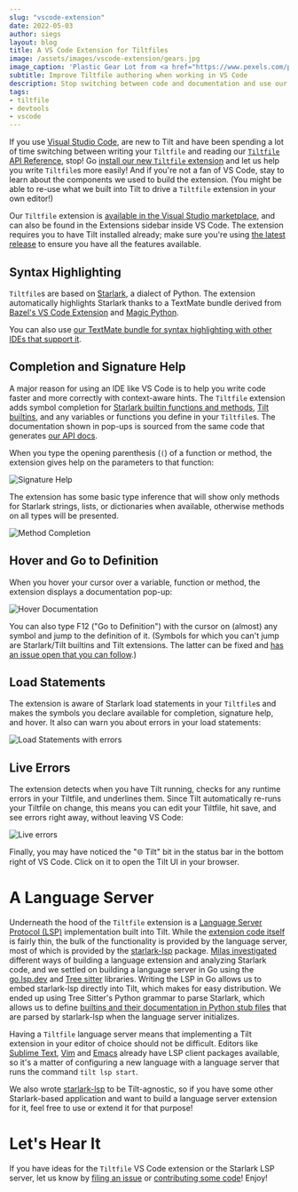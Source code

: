 ```yaml
---
slug: "vscode-extension"
date: 2022-05-03
author: siegs
layout: blog
title: A VS Code Extension for Tiltfiles
image: /assets/images/vscode-extension/gears.jpg
image_caption: 'Plastic Gear Lot from <a href="https://www.pexels.com/photo/assorted-color-plastic-gear-lot-1476320/">Dan Cristian Pădureț</a>'
subtitle: Improve Tiltfile authoring when working in VS Code
description: Stop switching between code and documentation and use our VS Code Extension to write your Tiltfiles!
tags:
- tiltfile
- devtools
- vscode
---
```


If you use [Visual Studio Code][code], are new to Tilt and have been spending a lot of time switching between writing your `Tiltfile` and reading our [`Tiltfile` API Reference][docs], stop! Go [install our new `Tiltfile` extension][install] and let us help you write `Tiltfile`s more easily! And if you're not a fan of VS Code, stay to learn about the components we used to build the extension. (You might be able to re-use what we built into Tilt to drive a `Tiltfile` extension in your own editor!)

Our `Tiltfile` extension is [available in the Visual Studio marketplace][install], and can also be found in the Extensions sidebar inside VS Code. The extension requires you to have Tilt installed already; make sure you're using [the latest release][upgrade] to ensure you have all the features available.

## Syntax Highlighting

`Tiltfile`s are based on [Starlark][starlark], a dialect of Python. The extension automatically highlights Starlark thanks to a TextMate bundle derived from [Bazel's VS Code Extension][Bazel] and [Magic Python][].

You can also use [our TextMate bundle for syntax highlighting with other IDEs that support it][tmbundle].

## Completion and Signature Help

A major reason for using an IDE like VS Code is to help you write code faster and more correctly with context-aware hints. The `Tiltfile` extension adds symbol completion for [Starlark builtin functions and methods][starlark], [Tilt builtins][docs], and any variables or functions you define in your `Tiltfile`s. The documentation shown in pop-ups is sourced from the same code that generates [our API docs][docs].

When you type the opening parenthesis (`(`) of a function or method, the extension gives help on the parameters to that function:

![Signature Help][imgsighelp]

The extension has some basic type inference that will show only methods for Starlark strings, lists, or dictionaries when available, otherwise methods on all types will be presented.

![Method Completion][imgmethods]

## Hover and Go to Definition

When you hover your cursor over a variable, function or method, the extension displays a documentation pop-up:

![Hover Documentation][imghover]

You can also type F12 ("Go to Definition") with the cursor on (almost) any symbol and jump to the definition of it. (Symbols for which you can't jump are Starlark/Tilt builtins and Tilt extensions. The latter can be fixed and [has an issue open that you can follow][refext].)

## Load Statements

The extension is aware of Starlark load statements in your `Tiltfile`s and makes the symbols you declare available for completion, signature help, and hover. It also can warn you about errors in your
load statements:

![Load Statements with errors][imgload]

## Live Errors

The extension detects when you have Tilt running, checks for any runtime errors in your Tiltfile, and underlines them. Since Tilt automatically re-runs your Tiltfile on change, this means you can edit your Tiltfile, hit save, and see errors right away, without leaving VS Code:

![Live errors][imgerrors]

Finally, you may have noticed the "🌐 Tilt" bit in the status bar in the bottom right of VS Code. Click on it to open the Tilt UI in your browser.

# A Language Server

Underneath the hood of the `Tiltfile` extension is a [Language Server Protocol (LSP)][lsp] implementation built into Tilt. While the [extension code itself][vscode-tilt] is fairly thin, the bulk of the functionality is provided by the language server, most of which is provided by the [starlark-lsp][] package. [Milas investigated][spec] different ways of building a language extension and analyzing Starlark code, and we settled on building a language server in Go using the [go.lsp.dev](https://go.lsp.dev/) and [Tree sitter][] libraries. Writing the LSP in Go allows us to embed starlark-lsp directly into Tilt, which makes for easy distribution. We ended up using Tree Sitter's Python grammar to parse Starlark, which allows us to define [builtins and their documentation in Python stub files][tilt-api-stubs] that are parsed by starlark-lsp when the language server initializes.

Having a `Tiltfile` language server means that implementing a Tilt extension in your editor of choice should not be difficult. Editors like [Sublime Text][sublimelsp], [Vim][vimlsp] and [Emacs][emacslsp] already have LSP client packages available, so it's a matter of configuring a new language with a language server that runs the command `tilt lsp start`.

We also wrote [starlark-lsp][] to be Tilt-agnostic, so if you have some other Starlark-based application and want to build a language server extension for it, feel free to use or extend it for that purpose!

# Let's Hear It

If you have ideas for the `Tiltfile` VS Code extension or the Starlark LSP server, let us know by [filing an issue][vscode-issue] or [contributing some code][contribute]! Enjoy!


[code]: https://code.visualstudio.com/
[docs]: {{site.docsurl}}/api.html
[install]: https://marketplace.visualstudio.com/items?itemName=tilt-dev.tiltfile
[upgrade]: {{site.docsurl}}/upgrade.html

[starlark]: https://github.com/bazelbuild/starlark/blob/master/spec.md

[Bazel]: https://github.com/bazelbuild/vscode-bazel
[Magic Python]: https://github.com/MagicStack/MagicPython
[tmbundle]: https://github.com/tilt-dev/tiltfile.tmbundle

[refext]: https://github.com/tilt-dev/vscode-tilt/issues/28

[imgsighelp]: {{site.blogurl}}/assets/images/vscode-extension/signature-help.gif
[imgmethods]: {{site.blogurl}}/assets/images/vscode-extension/methods.gif
[imghover]: {{site.blogurl}}/assets/images/vscode-extension/hover.png
[imgload]: {{site.blogurl}}/assets/images/vscode-extension/load.png
[imgerrors]: {{site.blogurl}}/assets/images/vscode-extension/live-errors.gif

[lsp]: https://code.visualstudio.com/api/language-extensions/language-server-extension-guide
[vscode-tilt]: https://github.com/tilt-dev/vscode-tilt/tree/main/src
[Tree sitter]: https://tree-sitter.github.io/tree-sitter/

[sublimelsp]: https://github.com/sublimelsp
[vimlsp]: https://github.com/mattn/vim-lsp-settings
[emacslsp]: https://emacs-lsp.github.io/lsp-mode/

[spec]: https://github.com/tilt-dev/tilt.specs/blob/master/ide_extensions.md
[starlark-lsp]: https://github.com/tilt-dev/starlark-lsp
[tilt-api-stubs]: https://github.com/tilt-dev/tilt/tree/master/internal/tiltfile/api

[vscode-issue]: https://github.com/tilt-dev/vscode-tilt/issues/new
[contribute]: https://github.com/tilt-dev/vscode-tilt/blob/main/CONTRIBUTING.md
